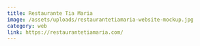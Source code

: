 ```yaml
---
title: Restaurante Tia Maria
image: /assets/uploads/restaurantetiamaria-website-mockup.jpg
category: web
link: https://restaurantetiamaria.com/
---
```

